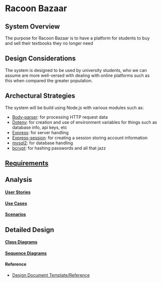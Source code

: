 # Racoon Bazaar

## System Overview
The purpose for Racoon Bazaar is to have a platform for students to buy and sell their textbooks they no longer need

## Design Considerations
The system is designed to be used by university students, who we can assume are more well-versed with dealing with online platforms such as this when compared the greater population.


## Archectural Strategies
The system will be build using Node.js with various modules such as:

- [Body-parser](https://www.npmjs.com/package/body-parser): for processing HTTP request data
- [Dotenv](https://www.npmjs.com/package/dotenv): for creation and use of environment variables for things such as database info, api keys, etc
- [Express](https://www.npmjs.com/package/express): for server handling
- [Express-session](https://www.npmjs.com/package/express-session): for creating a session storing account information    
- [mysql2](https://www.npmjs.com/package/mysql2): for database handling
- [bcrypt](https://www.npmjs.com/package/bcrypt): for hashing passwords and all that jazz


## [Requirements](https://github.com/xa888s/racoon-bazaar/blob/Iteration2/Diagrams/docs/Requirements.md)


## Analysis

#### [User Stories](https://github.com/xa888s/racoon-bazaar/blob/Iteration2/Diagrams/docs/UserStories.md) 

#### [Use Cases](https://github.com/xa888s/racoon-bazaar/blob/Iteration2/Diagrams/docs/UseCase.md)

#### [Scenarios](https://github.com/xa888s/racoon-bazaar/blob/Iteration2/Diagrams/docs/UserScenarios.md)





## Detailed Design

#### [Class Diagrams](https://github.com/xa888s/racoon-bazaar/blob/Iteration2/Diagrams/docs/ClassDiagram.md)


#### [Sequence Diagrams]()






#### Reference
- [Design Document Template/Reference](https://web.archive.org/web/20180822010044/https://www.math-cs.gordon.edu/courses/cs211/ATMExample/)
